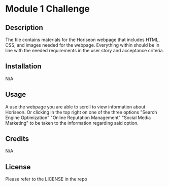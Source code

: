 # Module 1 Challenge

## Description

The file contains materials for the Horiseon webpage that includes HTML, CSS, and images needed for the webpage. Everything within should be in line with the needed requirements in the user story and acceptance criteria.

## Installation

N/A

## Usage

A use the webpage you are able to scroll to view information about Horiseon. Or clicking in the top right on one of the three options "Search Engine Optimization" "Online Reputation Management" "Social Media Marketing" to be taken to the information regarding said option.

## Credits

N/A

## License

Please refer to the LICENSE in the repo
